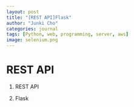 ```yaml
---
layout: post
title: "[REST API]Flask"
author: "Junki Cho"
categories: journal
tags: [Python, web, programming, server, aws]
image: selenium.png
---
```

# REST API

1. REST API


2. Flask
